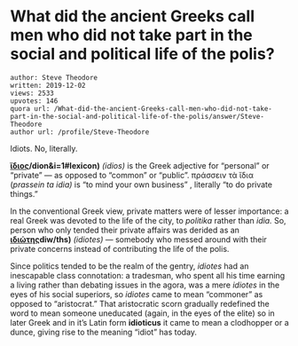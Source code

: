 # What did the ancient Greeks call men who did not take part in the social and political life of the polis?

	author: Steve Theodore
	written: 2019-12-02
	views: 2533
	upvotes: 146
	quora url: /What-did-the-ancient-Greeks-call-men-who-did-not-take-part-in-the-social-and-political-life-of-the-polis/answer/Steve-Theodore
	author url: /profile/Steve-Theodore


Idiots. No, literally.

__[ἴδιος](http://www.perseus.tufts.edu/hopper/morph?l=i%29%2Fdios&la=greek&can=i%29%2Fdios0&prior=to/&d=Perseus:text:1999.04.0057:alphabetic%20letter=*i:entry%20group=5:entry=i)/dion&i=1#lexicon)__ _(idios)_  is the Greek adjective for “personal” or “private” — as opposed to “common” or “public”. πράσσειν τὰ ἴδια (_prassein ta idia)_ is “to mind your own business” , literally “to do private things.”

In the conventional Greek view, private matters were of lesser importance: a real Greek was devoted to the life of the city, to _politika_  rather than _idia._ So, person who only tended their private affairs was derided as an __[ιδιώτης](http://www.perseus.tufts.edu/hopper/text?doc=Perseus:text:1999.04.0057:entry=i)diw/ths)__ _(idiotes)_  — somebody who messed around with their private concerns instead of contributing the life of the polis.

Since politics tended to be the realm of the gentry, _idiotes_  had an inescapable class connotation: a tradesman, who spent all his time earning a living rather than debating issues in the agora, was a mere _idiotes_  in the eyes of his social superiors, so _idiotes_  came to mean “commoner” as opposed to “aristocrat.” That aristocratic scorn gradually redefined the word to mean someone uneducated (again, in the eyes of the elite) so in later Greek and in it’s Latin form __idioticus__  it came to mean a clodhopper or a dunce, giving rise to the meaning “idiot” has today.

